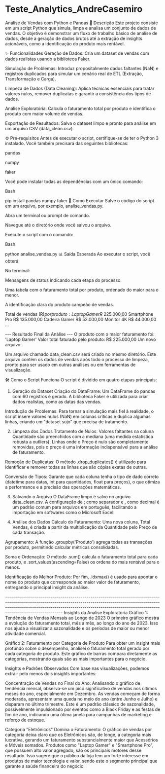 # Teste_Analytics_AndreCasemiro


Análise de Vendas com Python e Pandas
📜 Descrição
Este projeto consiste em um script Python que simula, limpa e analisa um conjunto de dados de vendas. O objetivo é demonstrar um fluxo de trabalho básico de análise de dados, desde a geração de dados brutos até a extração de insights acionáveis, como a identificação do produto mais rentável.

✨ Funcionalidades
Geração de Dados: Cria um dataset de vendas com dados realistas usando a biblioteca Faker.

Simulação de Problemas: Introduz propositalmente dados faltantes (NaN) e registros duplicados para simular um cenário real de ETL (Extração, Transformação e Carga).

Limpeza de Dados (Data Cleaning): Aplica técnicas essenciais para tratar valores nulos, remover duplicatas e garantir a consistência dos tipos de dados.

Análise Exploratória: Calcula o faturamento total por produto e identifica o produto com maior volume de vendas.

Exportação de Resultados: Salva o dataset limpo e pronto para análise em um arquivo CSV (data_clean.csv).

⚙️ Pré-requisitos
Antes de executar o script, certifique-se de ter o Python 3 instalado. Você também precisará das seguintes bibliotecas:

pandas

numpy

faker

Você pode instalar todas as dependências com um único comando:

Bash

pip install pandas numpy faker
🚀 Como Executar
Salve o código do script em um arquivo, por exemplo, analise_vendas.py.

Abra um terminal ou prompt de comando.

Navegue até o diretório onde você salvou o arquivo.

Execute o script com o comando:

Bash

python analise_vendas.py
📊 Saída Esperada
Ao executar o script, você obterá:

No terminal:

Mensagens de status indicando cada etapa do processo.

Uma tabela com o faturamento total por produto, ordenado do maior para o menor.

A identificação clara do produto campeão de vendas.

Total de vendas (R$) por produto:
Laptop Gamer        R$ 225.000,00
Smartphone Pro      R$ 135.000,00
Cadeira Gamer       R$ 52.000,00
Monitor 4K          R$ 44.000,00
...

--- Resultado Final da Análise ---
O produto com o maior faturamento foi: 'Laptop Gamer'
Valor total faturado pelo produto: R$ 225.000,00
Um novo arquivo:

Um arquivo chamado data_clean.csv será criado no mesmo diretório. Este arquivo contém os dados de vendas após todo o processo de limpeza, pronto para ser usado em outras análises ou em ferramentas de visualização.

🛠️ Como o Script Funciona
O script é dividido em quatro etapas principais:

1. Geração do Dataset
Criação do DataFrame: Um DataFrame do pandas com 60 registros é gerado. A biblioteca Faker é utilizada para criar dados realistas, como as datas das vendas.

Introdução de Problemas: Para tornar a simulação mais fiel à realidade, o script insere valores nulos (NaN) em colunas críticas e duplica algumas linhas, criando um "dataset sujo" que precisa de tratamento.

2. Limpeza dos Dados
Tratamento de Nulos: Valores faltantes na coluna Quantidade são preenchidos com a mediana (uma medida estatística robusta a outliers). Linhas onde o Preço é nulo são completamente removidas, pois o preço é uma informação indispensável para a análise de faturamento.

Remoção de Duplicatas: O método .drop_duplicates() é utilizado para identificar e remover todas as linhas que são cópias exatas de outras.

Conversão de Tipos: Garante que cada coluna tenha o tipo de dado correto (datetime para datas, int para quantidades, float para preços), o que otimiza a performance e a precisão das operações matemáticas.

3. Salvando o Arquivo
O DataFrame limpo é salvo no arquivo data_clean.csv. A configuração de ; como separador e , como decimal é um padrão comum para arquivos em português, facilitando a importação em softwares como o Microsoft Excel.

4. Análise dos Dados
Cálculo do Faturamento: Uma nova coluna, Total Vendas, é criada a partir da multiplicação da Quantidade pelo Preço de cada transação.

Agrupamento: A função .groupby('Produto') agrega todas as transações por produto, permitindo calcular métricas consolidadas.

Soma e Ordenação: O método .sum() calcula o faturamento total para cada produto, e .sort_values(ascending=False) os ordena do mais rentável para o menos.

Identificação do Melhor Produto: Por fim, .idxmax() é usado para apontar o nome do produto que corresponde ao maior valor de faturamento, entregando o principal insight da análise.


----------------------------------------------------------------------------------------------------------------------------------------------------------------------------------------------------------------------------------------------------------------------- Insights da Analise Exploratoria
Gráfico 1: Tendência de Vendas Mensais ao Longo de 2023
O primeiro gráfico mostra a evolução do faturamento total, mês a mês, ao longo do ano de 2023. Isso nos ajuda a visualizar a sazonalidade e os períodos de maior ou menor atividade comercial.

Gráfico 2: Faturamento por Categoria de Produto
Para obter um insight mais profundo sobre o desempenho, analisei o faturamento total gerado por cada categoria de produto. Este gráfico de barras compara diretamente as categorias, mostrando quais são as mais importantes para o negócio.

Insights e Padrões Observados
Com base nas visualizações, podemos extrair pelo menos dois insights importantes:

Concentração de Vendas no Final do Ano: Analisando o gráfico de tendência mensal, observa-se um pico significativo de vendas nos últimos meses do ano, especialmente em Dezembro. As vendas começam de forma moderada, apresentam uma queda no meio do ano (entre Junho e Julho) e disparam no último trimestre. Este é um padrão clássico de sazonalidade, possivelmente impulsionado por eventos como a Black Friday e as festas de fim de ano, indicando uma ótima janela para campanhas de marketing e reforço de estoque.

Categoria "Eletrônicos" Domina o Faturamento: O gráfico de vendas por categoria deixa claro que os Eletrônicos são, de longe, a categoria mais lucrativa, gerando um faturamento substancialmente maior que Acessórios e Móveis somados. Produtos como "Laptop Gamer" e "Smartphone Pro", que possuem alto valor agregado, são os principais motores desse resultado. Isso sugere que o público da loja tem um forte interesse em produtos de maior tecnologia e valor, sendo este o segmento principal que garante a saúde financeira do negócio.
